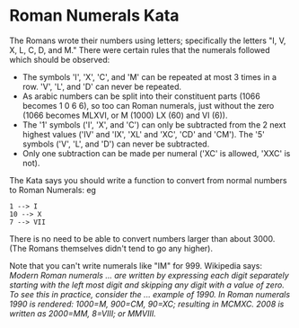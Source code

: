 Roman Numerals Kata
===================

The Romans wrote their numbers using letters; specifically the letters "I, V, X, L, C, D, and M."
There were certain rules that the numerals followed which should be observed:

- The symbols 'I', 'X', 'C', and 'M' can be repeated at most 3 times in a row. 'V', 'L', and 'D' can never be repeated.
- As arabic numbers can be split into their constituent parts (1066 becomes 1 0 6 6), so too can Roman numerals, just
without the zero (1066 becomes MLXVI, or M (1000) LX (60) and VI (6)).
- The '1' symbols ('I', 'X', and 'C') can only be subtracted from the 2 next highest values ('IV' and 'IX', 'XL' and
'XC', 'CD' and 'CM'). The '5' symbols ('V', 'L', and 'D') can never be subtracted.
- Only one subtraction can be made per numeral ('XC' is allowed, 'XXC' is not).

The Kata says you should write a function to convert from normal numbers to Roman Numerals: eg

    1 --> I
    10 --> X
    7 --> VII

There is no need to be able to convert numbers larger than about 3000. (The Romans themselves didn't tend to go any
higher).

Note that you can't write numerals like "IM" for 999. Wikipedia says: *Modern Roman numerals ... are written by
expressing each digit separately starting with the left most digit and skipping any digit with a value of zero. To see
this in practice, consider the ... example of 1990. In Roman numerals 1990 is rendered: 1000=M, 900=CM, 90=XC; resulting
in MCMXC. 2008 is written as 2000=MM, 8=VIII; or MMVIII.*
